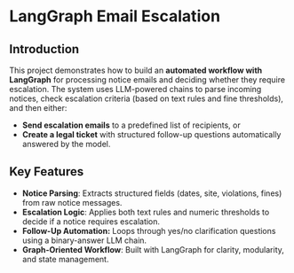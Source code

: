 # LangGraph Email Escalation
## Introduction
This project demonstrates how to build an **automated workflow with LangGraph** for processing notice emails and deciding whether they require escalation. The system uses LLM-powered chains to parse incoming notices, check escalation criteria (based on text rules and fine thresholds), and then either:
- **Send escalation emails** to a predefined list of recipients, or
- **Create a legal ticket** with structured follow-up questions automatically answered by the model.

## Key Features
- **Notice Parsing**: Extracts structured fields (dates, site, violations, fines) from raw notice messages.
- **Escalation Logic**: Applies both text rules and numeric thresholds to decide if a notice requires escalation.
- **Follow-Up Automation:** Loops through yes/no clarification questions using a binary-answer LLM chain.
- **Graph-Oriented Workflow**: Built with LangGraph for clarity, modularity, and state management.

